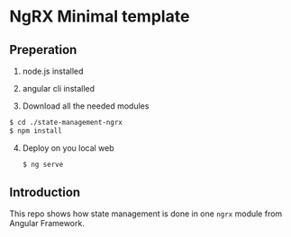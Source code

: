 # NgRX Minimal template

## Preperation

1. node.js installed

2. angular cli installed

3.  Download all the needed modules

   ```bash
   $ cd ./state-management-ngrx 
   $ npm install
   ```

4. Deploy on you local web 

   ```bash
   $ ng serve
   ```

## Introduction

This repo shows how state management is done in one `ngrx` module from Angular Framework. 

